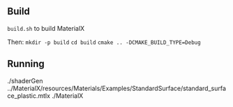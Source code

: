 ## Build
`build.sh` to build MaterialX

Then:
`mkdir -p build`
`cd build`
`cmake .. -DCMAKE_BUILD_TYPE=Debug`

## Running
./shaderGen ../MaterialX/resources/Materials/Examples/StandardSurface/standard_surface_plastic.mtlx ./MaterialX
